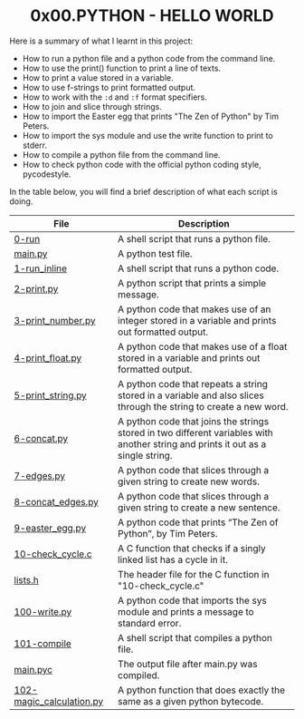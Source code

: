 <h1 align="center" id="top">0x00.PYTHON - HELLO WORLD</h1>
Here is a summary of what I learnt in this project:
<ul>
<li>How to run a python file and a python code from the command line.</li>
<li>How to use the print() function to print a line of texts.</li>
<li>How to print a value stored in a variable.</li>
<li>How to use f-strings to print formatted output.</li>
<li>How to work with the <code>:d</code> and <code>:f</code> format specifiers.</li>
<li>How to join and slice through strings.</li>
<li>How to import the Easter egg that prints "The Zen of Python" by Tim Peters.</li>
<li>How to import the sys module and use the write function to print to stderr.</li>
<li>How to compile a python file from the command line.</li>
<li>How to check python code with the official python coding style, pycodestyle.</li>
</ul>
 
In the table below, you will find a brief description of what each script is doing. 

|File|Description|
|---|---|
|[0-run](https://github.com/GM-Samuelstein/alx-higher_level_programming/blob/master/0x00-python-hello_world/0-run)|A shell script that runs a python file.|
|[main.py](https://github.com/GM-Samuelstein/alx-higher_level_programming/blob/master/0x00-python-hello_world/main.py)|A python test file.|
|[1-run_inline](https://github.com/GM-Samuelstein/alx-higher_level_programming/blob/master/0x00-python-hello_world/1-run_inline)|A shell script that runs a python code.|
|[2-print.py](https://github.com/GM-Samuelstein/alx-higher_level_programming/blob/master/0x00-python-hello_world/2-print.py)|A python script that prints a simple message.|
|[3-print_number.py](https://github.com/GM-Samuelstein/alx-higher_level_programming/blob/master/0x00-python-hello_world/3-print_number.py)|A python code that makes use of an integer stored in a variable and prints out formatted output.|
|[4-print_float.py](https://github.com/GM-Samuelstein/alx-higher_level_programming/blob/master/0x00-python-hello_world/4-print_float.py)|A python code that makes use of a float stored in a variable and prints out formatted output.|
|[5-print_string.py](https://github.com/GM-Samuelstein/alx-higher_level_programming/blob/master/0x00-python-hello_world/5-print_string.py)|A python code that repeats a string stored in a variable and also slices through the string to create a new word.|
|[6-concat.py](https://github.com/GM-Samuelstein/alx-higher_level_programming/blob/master/0x00-python-hello_world/6-concat.py)|A python code that joins the strings stored in two different variables with another string and prints it out as a single string.|
|[7-edges.py](https://github.com/GM-Samuelstein/alx-higher_level_programming/blob/master/0x00-python-hello_world/7-edges.py)|A python code that slices through a given string to create new words.|
|[8-concat_edges.py](https://github.com/GM-Samuelstein/alx-higher_level_programming/blob/master/0x00-python-hello_world/8-concat_edges.py)|A python code that slices through a given string to create a new sentence.|
|[9-easter_egg.py](https://github.com/GM-Samuelstein/alx-higher_level_programming/blob/master/0x00-python-hello_world/9-easter_egg.py)|A python code that prints “The Zen of Python”, by Tim Peters.|
|[10-check_cycle.c](https://github.com/GM-Samuelstein/alx-higher_level_programming/blob/master/0x00-python-hello_world/10-check_cycle.c)|A C function that checks if a singly linked list has a cycle in it.|
|[lists.h](https://github.com/GM-Samuelstein/alx-higher_level_programming/blob/master/0x00-python-hello_world/lists.h)|The header file for the C function in "10-check_cycle.c"|
|[100-write.py](https://github.com/GM-Samuelstein/alx-higher_level_programming/blob/master/0x00-python-hello_world/100-write.py)|A python code that imports the sys module and prints a message to standard error.|
|[101-compile](https://github.com/GM-Samuelstein/alx-higher_level_programming/blob/master/0x00-python-hello_world/101-compile)|A shell script that compiles a python file.|
|[main.pyc](https://github.com/GM-Samuelstein/alx-higher_level_programming/blob/master/0x00-python-hello_world/main.py)|The output file after main.py was compiled.|
|[102-magic_calculation.py](https://github.com/GM-Samuelstein/alx-higher_level_programming/blob/master/0x00-python-hello_world/102-magic_calculation.py)|A python function that does exactly the same as a given python bytecode.|
